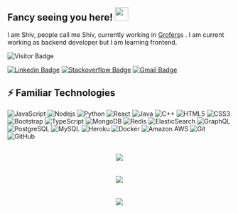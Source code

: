 
## Fancy seeing you here! <img src="https://raw.githubusercontent.com/myashok/myashok/master/wave.gif" width="30px">

I am Shiv, people call me Shiv, currently working  in [Grofers](https://github.com/grofers)s . I am current working as backend developer but I am learning frontend.

![Visitor Badge](https://visitor-badge.laobi.icu/badge?page_id=aemmadi.aemmadi)

[![Linkedin Badge](https://img.shields.io/badge/-Linkedin-blue?style=flat-square&logo=Linkedin&logoColor=white&link=https://www.linkedin.com/in/shiv-pratap-singh-104a2612a/)](https://www.linkedin.com/in/shiv-pratap-singh-104a2612a/)
[![Stackoverflow Badge](https://img.shields.io/badge/-Stackoverflow-f48024?style=flat-square&logo=stackoverflow&logoColor=white&link=https://stackoverflow.com/users/5221928/shiv-singh)](https://stackoverflow.com/users/5221928/shiv-singh)
[![Gmail Badge](https://img.shields.io/badge/-gmail-c14438?style=flat-square&logo=Gmail&logoColor=white&link=mailto:shiv211012@gmail.com)](mailto:shiv211012@gmail.com)
## ⚡ Familiar Technologies 

![JavaScript](https://img.shields.io/badge/-JavaScript-black?style=flat-square&logo=javascript)
![Nodejs](https://img.shields.io/badge/-Nodejs-black?style=flat-square&logo=Node.js)
![Python](https://img.shields.io/badge/-Python-black?style=flat-square&logo=Python)
![React](https://img.shields.io/badge/-React-black?style=flat-square&logo=react)
![Java](https://img.shields.io/badge/-java-E34A86?style=flat-square&logo=java)
![C++](https://img.shields.io/badge/-C++-00599C?style=flat-square&logo=c)
![HTML5](https://img.shields.io/badge/-HTML5-E34F26?style=flat-square&logo=html5&logoColor=white)
![CSS3](https://img.shields.io/badge/-CSS3-1572B6?style=flat-square&logo=css3)
![Bootstrap](https://img.shields.io/badge/-Bootstrap-563D7C?style=flat-square&logo=bootstrap)
![TypeScript](https://img.shields.io/badge/-TypeScript-007ACC?style=flat-square&logo=typescript)
![MongoDB](https://img.shields.io/badge/-MongoDB-black?style=flat-square&logo=mongodb)
![Redis](https://img.shields.io/badge/-Redis-black?style=flat-square&logo=Redis)
![ElasticSearch](https://img.shields.io/badge/-ElasticSearch-005571?style=flat-square&logo=elasticsearch)
![GraphQL](https://img.shields.io/badge/-GraphQL-E10098?style=flat-square&logo=graphql)
![PostgreSQL](https://img.shields.io/badge/-PostgreSQL-336791?style=flat-square&logo=postgresql)
![MySQL](https://img.shields.io/badge/-MySQL-black?style=flat-square&logo=mysql)
![Heroku](https://img.shields.io/badge/-Heroku-430098?style=flat-square&logo=heroku)
![Docker](https://img.shields.io/badge/-Docker-black?style=flat-square&logo=docker)
![Amazon AWS](https://img.shields.io/badge/Amazon%20AWS-232F3E?style=flat-square&logo=amazon-aws)
![Git](https://img.shields.io/badge/-Git-black?style=flat-square&logo=git)
![GitHub](https://img.shields.io/badge/-GitHub-181717?style=flat-square&logo=github)

<p align="center">
<br>
  <img src ="https://github-readme-stats.vercel.app/api?username=myashok&count_private=true&show_icons=true&include_all_commits=true&theme=darcula&bg_color=00000000">
<br>
<br>
<br>
<img src ="https://github-readme-stats.vercel.app/api/top-langs/?username=myashok&layout=compact&theme=darcula&bg_color=00000000&langs_count=6&hide=jupyter%20notebook,tex,css,php">
<br>
<br>
<br>  
<img src ="https://github-readme-streak-stats.herokuapp.com?user=myashok&theme=darcula&background=FFFFFF00">
</p>
